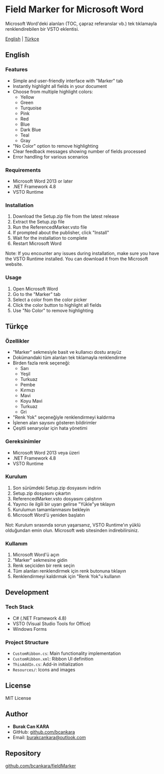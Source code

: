 # Field Marker for Microsoft Word 

Microsoft Word'deki alanları (TOC, çapraz referanslar vb.) tek tıklamayla renklendirebilen bir VSTO eklentisi.

[English](#english) | [Türkçe](#türkçe)

## English

### Features

- Simple and user-friendly interface with "Marker" tab
- Instantly highlight all fields in your document
- Choose from multiple highlight colors:
  - Yellow
  - Green
  - Turquoise
  - Pink
  - Red
  - Blue
  - Dark Blue
  - Teal
  - Gray
- "No Color" option to remove highlighting
- Clear feedback messages showing number of fields processed
- Error handling for various scenarios

### Requirements

- Microsoft Word 2013 or later
- .NET Framework 4.8
- VSTO Runtime

### Installation

1. Download the Setup.zip file from the latest release
2. Extract the Setup.zip file
3. Run the ReferencedMarker.vsto file
4. If prompted about the publisher, click "Install"
5. Wait for the installation to complete
6. Restart Microsoft Word

Note: If you encounter any issues during installation, make sure you have the VSTO Runtime installed. You can download it from the Microsoft website.

### Usage

1. Open Microsoft Word
2. Go to the "Marker" tab
3. Select a color from the color picker
4. Click the color button to highlight all fields
5. Use "No Color" to remove highlighting

## Türkçe

### Özellikler

- "Marker" sekmesiyle basit ve kullanıcı dostu arayüz
- Dokümandaki tüm alanları tek tıklamayla renklendirme
- Birden fazla renk seçeneği:
  - Sarı
  - Yeşil
  - Turkuaz
  - Pembe
  - Kırmızı
  - Mavi
  - Koyu Mavi
  - Turkuaz
  - Gri
- "Renk Yok" seçeneğiyle renklendirmeyi kaldırma
- İşlenen alan sayısını gösteren bildirimler
- Çeşitli senaryolar için hata yönetimi

### Gereksinimler

- Microsoft Word 2013 veya üzeri
- .NET Framework 4.8
- VSTO Runtime

### Kurulum

1. Son sürümdeki Setup.zip dosyasını indirin
2. Setup.zip dosyasını çıkartın
3. ReferencedMarker.vsto dosyasını çalıştırın
4. Yayıncı ile ilgili bir uyarı gelirse "Yükle"ye tıklayın
5. Kurulumun tamamlanmasını bekleyin
6. Microsoft Word'ü yeniden başlatın

Not: Kurulum sırasında sorun yaşarsanız, VSTO Runtime'ın yüklü olduğundan emin olun. Microsoft web sitesinden indirebilirsiniz.

### Kullanım

1. Microsoft Word'ü açın
2. "Marker" sekmesine gidin
3. Renk seçiciden bir renk seçin
4. Tüm alanları renklendirmek için renk butonuna tıklayın
5. Renklendirmeyi kaldırmak için "Renk Yok"u kullanın

## Development

### Tech Stack

- C# (.NET Framework 4.8)
- VSTO (Visual Studio Tools for Office)
- Windows Forms

### Project Structure

- `CustomRibbon.cs`: Main functionality implementation
- `CustomRibbon.xml`: Ribbon UI definition
- `ThisAddIn.cs`: Add-in initialization
- `Resources/`: Icons and images

## License

MIT License

## Author

- **Burak Can KARA**
- GitHub: [github.com/bcankara](https://github.com/bcankara)
- Email: burakcankara@outlook.com

## Repository

[github.com/bcankara/fieldMarker](https://github.com/bcankara/fieldMarker) 